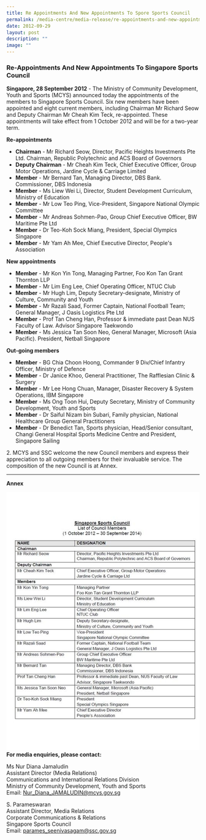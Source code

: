 ```yaml
---
title: Re Appointments And New Appointments To Spore Sports Council
permalink: /media-centre/media-release/re-appointments-and-new-appointments-to-singapore-sports-council/
date: 2012-09-29
layout: post
description: ""
image: ""
---
```

### **Re-Appointments And New Appointments To Singapore Sports Council**

**Singapore, 28 September 2012** - The Ministry of Community Development, Youth and Sports (MCYS) announced today the appointments of the members to Singapore Sports Council. Six new members have been appointed and eight current members, including Chairman Mr Richard Seow and Deputy Chairman Mr Cheah Kim Teck, re-appointed. These appointments will take effect from 1 October 2012 and will be for a two-year term.

**Re-appointments**
* **Chairman** - Mr Richard Seow, Director, Pacific Heights Investments Pte Ltd. Chairman, Republic Polytechnic and ACS Board of Governors
* **Deputy Chairman** - Mr Cheah Kim Teck, Chief Executive Officer, Group Motor Operations, Jardine Cycle & Carriage Limited
* **Member** - Mr Bernard Tan, Managing Director, DBS Bank. Commissioner, DBS Indonesia
* **Member** - Ms Liew Wei Li, Director, Student Development Curriculum, Ministry of Education
* **Member** - Mr Low Teo Ping, Vice-President, Singapore National Olympic Committee
* **Member** - Mr Andreas Sohmen-Pao, Group Chief Executive Officer, BW Maritime Pte Ltd
* **Member** - Dr Teo-Koh Sock Miang, President, Special Olympics Singapore
* **Member** - Mr Yam Ah Mee, Chief Executive Director, People's Association

**New appointments**
* **Member** - Mr Kon Yin Tong, Managing Partner, Foo Kon Tan Grant Thornton LLP
* **Member** - Mr Lim Eng Lee, Chief Operating Officer, NTUC Club
* **Member** - Mr Hugh Lim, Deputy Secretary-designate, Ministry of Culture, Community and Youth
* **Member** - Mr Razali Saad, Former Captain, National Football Team; General Manager, J Oasis Logistics Pte Ltd
* **Member** - Prof Tan Cheng Han, Professor & immediate past Dean NUS Faculty of Law. Advisor Singapore Taekwondo
* **Member** - Ms Jessica Tan Soon Neo, General Manager, Microsoft (Asia Pacific). President, Netball Singapore

**Out-going members**
* **Member** - BG Chia Choon Hoong, Commander 9 Div/Chief Infantry Officer, Ministry of Defence
* **Member** - Dr Janice Khoo, General Practitioner, The Rafflesian Clinic & Surgery
* **Member** - Mr Lee Hong Chuan, Manager, Disaster Recovery & System Operations, IBM Singapore
* **Member** - Ms Ong Toon Hui, Deputy Secretary, Ministry of Community Development, Youth and Sports
* **Member** - Dr Saiful Nizam bin Subari, Family physician, National Healthcare Group General Practitioners
* **Member** - Dr Benedict Tan, Sports physician, Head/Senior consultant, Changi General Hospital Sports Medicine Centre and President, Singapore Sailing

2\. MCYS and SSC welcome the new Council members and express their appreciation to all outgoing members for their invaluable service. The composition of the new Council is at Annex.

---

**Annex**

![](/images/Media%20Centre/Media%20Release/2012/Sep/REAPPOINTMENTSANDNEWAPPOINTMENTSTOSINGAPORESPORTSCOUNCILMainPar0044Imagegif.gif)
**For media enquiries, please contact:**

Ms Nur Diana Jamaludin
<br>Assistant Director (Media Relations)
<br>Communications and International Relations Division
<br>Ministry of Community Development, Youth and Sports
<br>Email: [Nur_Diana_JAMALUDIN@mcys.gov.sg](mailto:Nur_Diana_JAMALUDIN@mcys.gov.sg)
		
S. Parameswaran
<br>Assistant Director, Media Relations
<br>Corporate Communications & Relations
<br>Singapore Sports Council
<br>Email: [parames_seenivasagam@ssc.gov.sg](mailto:parames_seenivasagam@ssc.gov.sg)